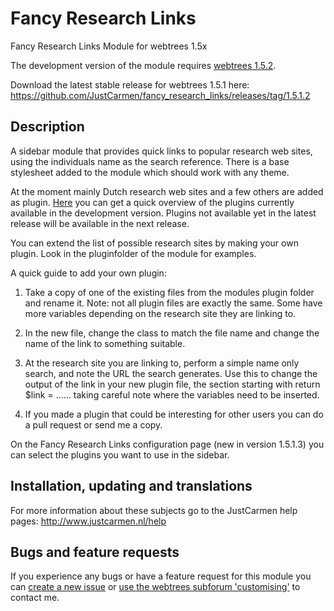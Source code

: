 Fancy Research Links
====================

Fancy Research Links Module for webtrees 1.5x

The development version of the module requires [webtrees 1.5.2](https://github.com/fisharebest/webtrees).

Download the latest stable release for webtrees 1.5.1 here: https://github.com/JustCarmen/fancy_research_links/releases/tag/1.5.1.2

Description
-----------
A sidebar module that provides quick links to popular research web sites, using the individuals name as the search reference. There is a base stylesheet added to the module which should work with any theme.

At the moment mainly Dutch research web sites and a few others are added as plugin. [Here](https://github.com/JustCarmen/fancy_research_links/tree/master/plugins) you can get a quick overview of the plugins currently available in the development version. Plugins not available yet in the latest release will be available in the next release.

You can extend the list of possible research sites by making your own plugin. Look in the pluginfolder of the module for examples.

A quick guide to add your own plugin:

1. Take a copy of one of the existing files from the modules plugin folder and rename it. Note: not all plugin files are exactly the same. Some have more variables depending on the research site they are linking to.

2. In the new file, change the class to match the file name and change the name of the link to something suitable.

3. At the research site you are linking to, perform a simple name only search, and note the URL the search generates. Use this to change the output of the link in your new plugin file, the section starting with return $link = ...... taking careful note where the variables need to be inserted.

4. If you made a plugin that could be interesting for other users you can do a pull request or send me a copy.

On the Fancy Research Links configuration page (new in version 1.5.1.3) you can select the plugins you want to use in the sidebar.

Installation, updating and translations
---------------------------------------
For more information about these subjects go to the JustCarmen help pages: http://www.justcarmen.nl/help

Bugs and feature requests
-------------------------
If you experience any bugs or have a feature request for this module you can [create a new issue](https://github.com/JustCarmen/fancy_research_links/issues?state=open) or [use the webtrees subforum 'customising'](http://www.webtrees.net/index.php/en/forum/4-customising) to contact me.

